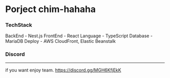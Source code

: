# Porject chim-hahaha

### TechStack
BackEnd - Nest.js
FrontEnd - React
Language - TypeScript
Database - MariaDB
Deploy - AWS CloudFront, Elastic Beanstalk

### Discord
---
if you want enjoy team. https://discord.gg/MGH6KfjEkK 



